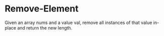 # Remove-Element
Given an array nums and a value val, remove all instances of that value in-place and return the new length.
